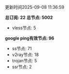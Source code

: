更新时间2025-09-08 11:36:59

**总订阅: 22**
**总节点: 5002**
- vless节点: 5

**google ping有效节点: 96**
- ss节点: 71
- v2ray节点: 18
- trojan节点: 5
- ssr节点: 2
